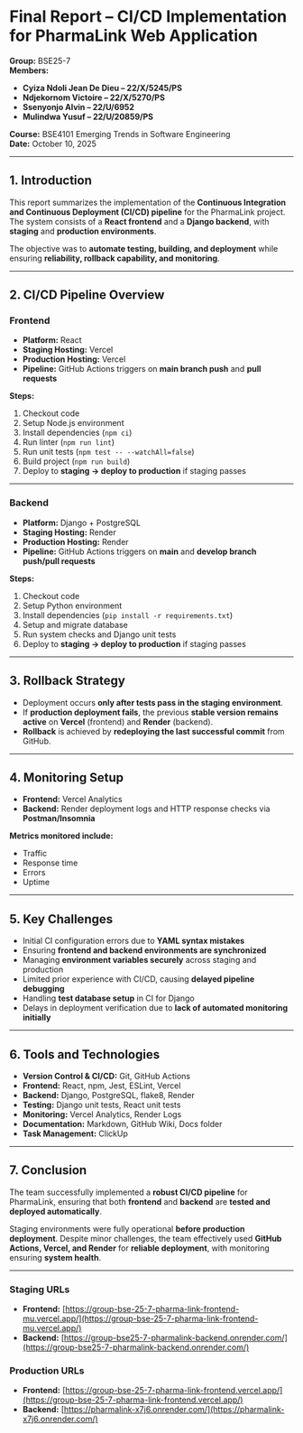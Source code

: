 # **Final Report – CI/CD Implementation for PharmaLink Web Application**

**Group:** BSE25-7  
**Members:**  
- **Cyiza Ndoli Jean De Dieu – 22/X/5245/PS**  
- **Ndjekornom Victoire – 22/X/5270/PS**  
- **Ssenyonjo Alvin – 22/U/6952**  
- **Mulindwa Yusuf – 22/U/20859/PS**  

**Course:** BSE4101 Emerging Trends in Software Engineering  
**Date:** October 10, 2025  

---

## **1. Introduction**

This report summarizes the implementation of the **Continuous Integration and Continuous Deployment (CI/CD) pipeline** for the PharmaLink project. The system consists of a **React frontend** and a **Django backend**, with **staging** and **production environments**.  

The objective was to **automate testing, building, and deployment** while ensuring **reliability, rollback capability, and monitoring**.  

---

## **2. CI/CD Pipeline Overview**

### **Frontend**

- **Platform:** React  
- **Staging Hosting:** Vercel  
- **Production Hosting:** Vercel  
- **Pipeline:** GitHub Actions triggers on **main branch push** and **pull requests**  

**Steps:**  
1. Checkout code  
2. Setup Node.js environment  
3. Install dependencies (`npm ci`)  
4. Run linter (`npm run lint`)  
5. Run unit tests (`npm test -- --watchAll=false`)  
6. Build project (`npm run build`)  
7. Deploy to **staging → deploy to production** if staging passes  

---

### **Backend**

- **Platform:** Django + PostgreSQL  
- **Staging Hosting:** Render  
- **Production Hosting:** Render  
- **Pipeline:** GitHub Actions triggers on **main** and **develop branch push/pull requests**  

**Steps:**  
1. Checkout code  
2. Setup Python environment  
3. Install dependencies (`pip install -r requirements.txt`)  
4. Setup and migrate database  
5. Run system checks and Django unit tests  
6. Deploy to **staging → deploy to production** if staging passes  

---

## **3. Rollback Strategy**

- Deployment occurs **only after tests pass in the staging environment**.  
- If **production deployment fails**, the previous **stable version remains active** on **Vercel** (frontend) and **Render** (backend).  
- **Rollback** is achieved by **redeploying the last successful commit** from GitHub.  

---

## **4. Monitoring Setup**

- **Frontend:** Vercel Analytics  
- **Backend:** Render deployment logs and HTTP response checks via **Postman/Insomnia**  

**Metrics monitored include:**  
- Traffic  
- Response time  
- Errors  
- Uptime  

---

## **5. Key Challenges**

- Initial CI configuration errors due to **YAML syntax mistakes**  
- Ensuring **frontend and backend environments are synchronized**  
- Managing **environment variables securely** across staging and production  
- Limited prior experience with CI/CD, causing **delayed pipeline debugging**  
- Handling **test database setup** in CI for Django  
- Delays in deployment verification due to **lack of automated monitoring initially**  

---

## **6. Tools and Technologies**

- **Version Control & CI/CD:** Git, GitHub Actions  
- **Frontend:** React, npm, Jest, ESLint, Vercel  
- **Backend:** Django, PostgreSQL, flake8, Render  
- **Testing:** Django unit tests, React unit tests  
- **Monitoring:** Vercel Analytics, Render Logs  
- **Documentation:** Markdown, GitHub Wiki, Docs folder  
- **Task Management:** ClickUp  

---

## **7. Conclusion**

The team successfully implemented a **robust CI/CD pipeline** for PharmaLink, ensuring that both **frontend** and **backend** are **tested and deployed automatically**.  

Staging environments were fully operational **before production deployment**. Despite minor challenges, the team effectively used **GitHub Actions, Vercel, and Render** for **reliable deployment**, with monitoring ensuring **system health**.  

---

### **Staging URLs**

- **Frontend:** [https://group-bse-25-7-pharma-link-frontend-mu.vercel.app/](https://group-bse-25-7-pharma-link-frontend-mu.vercel.app/)  
- **Backend:** [https://group-bse25-7-pharmalink-backend.onrender.com/](https://group-bse25-7-pharmalink-backend.onrender.com/)  

### **Production URLs**

- **Frontend:** [https://group-bse-25-7-pharma-link-frontend.vercel.app/](https://group-bse-25-7-pharma-link-frontend.vercel.app/)  
- **Backend:** [https://pharmalink-x7j6.onrender.com/](https://pharmalink-x7j6.onrender.com/)  
